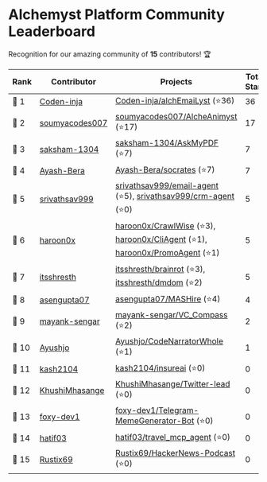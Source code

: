 
# Alchemyst Platform Community Leaderboard

Recognition for our amazing community of **15** contributors! 🏆

| **Rank** | **Contributor** | **Projects** | **Total Stars** |
| -------------- | -------------- | ------------ | --------------- |
| 🥇 1 | [Coden-inja](https://github.com/Coden-inja) | [Coden-inja/alchEmaiLyst](https://github.com/Coden-inja/alchEmaiLyst) (⭐36) | 36 |
| 🥈 2 | [soumyacodes007](https://github.com/soumyacodes007) | [soumyacodes007/AlcheAnimyst](https://github.com/soumyacodes007/AlcheAnimyst) (⭐17) | 17 |
| 🥉 3 | [saksham-1304](https://github.com/saksham-1304) | [saksham-1304/AskMyPDF](https://github.com/saksham-1304/AskMyPDF) (⭐7) | 7 |
| 🌟 4 | [Ayash-Bera](https://github.com/Ayash-Bera) | [Ayash-Bera/socrates](https://github.com/Ayash-Bera/socrates) (⭐7) | 7 |
| 🌟 5 | [srivathsav999](https://github.com/srivathsav999) | [srivathsav999/email-agent](https://github.com/srivathsav999/email-agent) (⭐5), [srivathsav999/crm-agent](https://github.com/srivathsav999/crm-agent) (⭐0) | 5 |
| 🌟 6 | [haroon0x](https://github.com/haroon0x) | [haroon0x/CrawlWise](https://github.com/haroon0x/CrawlWise) (⭐3), [haroon0x/CliAgent](https://github.com/haroon0x/CliAgent) (⭐1), [haroon0x/PromoAgent](https://github.com/haroon0x/PromoAgent) (⭐1) | 5 |
| 🌟 7 | [itsshresth](https://github.com/itsshresth) | [itsshresth/brainrot](https://github.com/itsshresth/brainrot) (⭐3), [itsshresth/dmdom](https://github.com/itsshresth/dmdom) (⭐2) | 5 |
| 🌟 8 | [asengupta07](https://github.com/asengupta07) | [asengupta07/MASHire](https://github.com/asengupta07/MASHire) (⭐4) | 4 |
| 🌟 9 | [mayank-sengar](https://github.com/mayank-sengar) | [mayank-sengar/VC_Compass](https://github.com/mayank-sengar/VC_Compass) (⭐2) | 2 |
| 🌟 10 | [Ayushjo](https://github.com/Ayushjo) | [Ayushjo/CodeNarratorWhole](https://github.com/Ayushjo/CodeNarratorWhole) (⭐1) | 1 |
| 🌟 11 | [kash2104](https://github.com/kash2104) | [kash2104/insureai](https://github.com/kash2104/insureai) (⭐0) | 0 |
| 🌟 12 | [KhushiMhasange](https://github.com/KhushiMhasange) | [KhushiMhasange/Twitter-lead](https://github.com/KhushiMhasange/Twitter-lead) (⭐0) | 0 |
| 🌟 13 | [foxy-dev1](https://github.com/foxy-dev1) | [foxy-dev1/Telegram-MemeGenerator-Bot](https://github.com/foxy-dev1/Telegram-MemeGenerator-Bot) (⭐0) | 0 |
| 🌟 14 | [hatif03](https://github.com/hatif03) | [hatif03/travel_mcp_agent](https://github.com/hatif03/travel_mcp_agent) (⭐0) | 0 |
| 🌟 15 | [Rustix69](https://github.com/Rustix69) | [Rustix69/HackerNews-Podcast](https://github.com/Rustix69/HackerNews-Podcast) (⭐0) | 0 |

